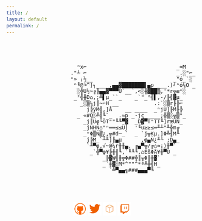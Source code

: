 ```yaml
---
title: /
layout: default
permalink: /
---
```

<style>
.ascii-art {
    font-family: monospace;
    white-space: pre;
}
</style>
<div class="ascii-art">
  <pre>                                                        
                      ⁿx⌐                            _≈M  
                    ."┴ ⌐                            _.░"⌐_ 
                    ⁿ» ¡½__                         _"ó_`░ 
                     ⁿ╙@╘^]┐____,▄▄▓███████▌▄p ___.)┘ⁿó¼O _ 
                      ░╬U½~╔╟▄▄▓▀▀▀Ü`__`,<░╫▓██▒,'*r╦æⁿ░
                     _²╣╫D⌂,;╩▌µ_``_    _`"_²╣▌,-/╟╣▓µ_ 
                       _░▒¼j║~⌐H __           .:`░▒r╟╠⌐
                         j╠ÿM╣,]Å    __ ____  _ⁿjU]╟M╟╠  
                      _ «#Q░╝╣╙`_  .≈p _-jç_____;╬▒░╦▒"_  
                        _j║Uφ└ÖT""╙╙▀▓  _D▓▀T"TT╙]ræÜÑ_ 
                        _jNHÑ⌂"ⁿ══≤≤Ü⌡  '╙u≥≥≤═╨┴"╨╬m╔ 
                        _ⁿΦ▒Ñ▒¿,╦#d─_`  _ `j╦Kµ.]Φ╩╢M╙
                         j╠M_`┴╨]╟▄µ      ,φ▄Ñ¿╨└ ;D▄_ 
                         `╨▀φ,√~@¼r╫╫▄, ╔▄▀╦/╔⌂≈¡)╫▀`
                          _`╬▀φ¥╠╫╢╙,`╙╙╙,⌂ÉßΦÅ¥╫▀Ü _
                              _╠▓W╣╫╦Φ##╬║╥Φ║╫▓`
                              _`╫▓░M*^""^*ª╨╫╣H_ 
                                `╩▀▄▄╗###▄▄▄▀╙ 

  </pre>
</div>
<p style="text-align:center">
<a style="display:inline" target="new" href="https://github.com/0x5c4r3"><img style="display:inline" src="./img/Social_Icons/github.png"  width="7%" height=auto alt="github"></a>   <a style="display:inline" target="new" href="https://twitter.com/iamscarecrow1"><img style="display:inline" src="./img/Social_Icons/twitter.png"  width="7%" height=auto alt="twitter"></a>   <a style="display:inline" target="new" href="https://www.hackthebox.eu/home/users/profile/144238"><img style="display:inline" src="./img/Social_Icons/htb.png"  width="7%" height=auto alt="htb"></a>   <a style="display:inline" target="new" href="https://www.twitch.tv/iamscarecrow17"><img style="display:inline" src="./img/Social_Icons/twitch.png" width="7%" height=auto alt="twitch"></a>
</p>

